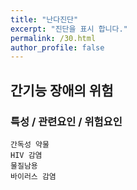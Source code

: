 ```yaml
---
title: "난다진단"
excerpt: "진단을 표시 합니다."
permalink: /30.html
author_profile: false
---
```

## 간기능 장애의 위험


### 특성 / 관련요인 / 위험요인

>                
                                              
    간독성 약물
    HIV 감염
    물질남용
    바이러스 감염
